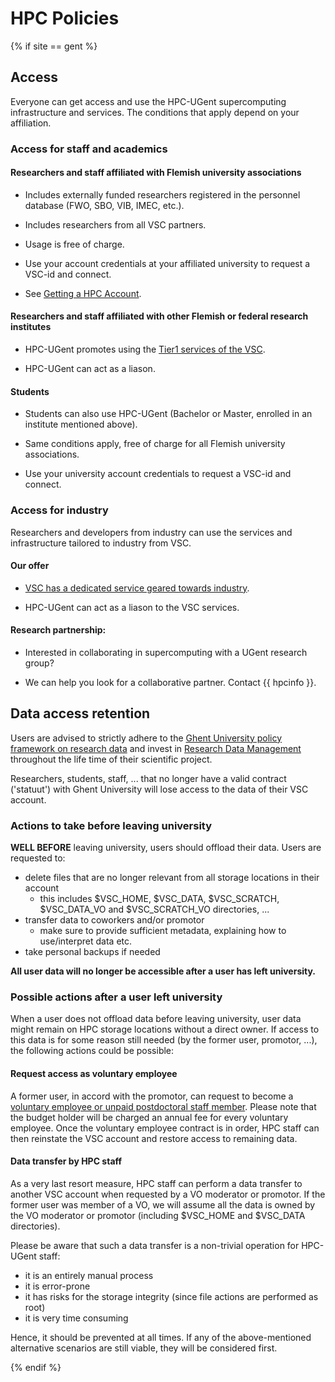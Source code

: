 # HPC Policies

{% if site == gent %}

## Access
Everyone can get access and use the HPC-UGent supercomputing infrastructure and services.
The conditions that apply depend on your affiliation.

### Access for staff and academics

#### Researchers and staff affiliated with Flemish university associations

-   Includes externally funded researchers registered in the
    personnel database (FWO, SBO, VIB, IMEC, etc.).

-   Includes researchers from all VSC partners.

-   Usage is free of charge.

-   Use your account credentials at your affiliated university
    to request a VSC-id and connect.

-   See [Getting a HPC Account](../../account).

#### Researchers and staff affiliated with other Flemish or federal research institutes

-   HPC-UGent promotes using the [Tier1 services of the VSC](https://www.vscentrum.be/compute).

-   HPC-UGent can act as a liason.

#### Students

-   Students can also use HPC-UGent (Bachelor or Master,
    enrolled in an institute mentioned above).

-   Same conditions apply, free of charge for all Flemish university associations.

-   Use your university account credentials to request a VSC-id and connect.

### Access for industry

Researchers and developers from industry can use the services and infrastructure tailored to industry from VSC.

#### Our offer

-   [VSC has a dedicated service geared towards industry](https://www.vscentrum.be/getaccess).

-   HPC-UGent can act as a liason to the VSC services.

#### Research partnership:

-   Interested in collaborating in supercomputing with a UGent research group?

-   We can help you look for a collaborative partner. Contact {{ hpcinfo }}.



## Data access retention

Users are advised to strictly adhere to the [Ghent University policy framework on research data](https://codex.ugent.be?regid=REG000092&lang=en)
and invest in [Research Data Management](https://www.ugent.be/en/research/openscience/datamanagement) throughout the life time of their scientific project.

Researchers, students, staff, ... that no longer have a valid contract ('statuut') with Ghent University will lose access to the data of their VSC account.

### Actions to take before leaving university

**WELL BEFORE** leaving university, users should offload their data.
Users are requested to:

- delete files that are no longer relevant from all storage locations in their account
    - this includes $VSC_HOME, $VSC_DATA, $VSC_SCRATCH, $VSC_DATA_VO and $VSC_SCRATCH_VO directories, ...
- transfer data to coworkers and/or promotor
    - make sure to provide sufficient metadata, explaining how to use/interpret data etc.
- take personal backups if needed

**All user data will no longer be accessible after a user has left university.**


### Possible actions after a user left university

When a user does not offload data before leaving university, user data might remain on HPC storage locations without a direct owner.
If access to this data is for some reason still needed (by the former user, promotor, ...), the following actions could be possible:

#### Request access as voluntary employee

A former user, in accord with the promotor, can request to become a [voluntary employee or unpaid postdoctoral staff member](https://ugentbe.sharepoint.com/:u:/r/sites/intranet-personeelszaken/SitePages/en/Vrijwillig-medewerker-en-postdoctoraal-onbezoldigd-medewerker.aspx).
Please note that the budget holder will be charged an annual fee for every voluntary employee.
Once the voluntary employee contract is in order, HPC staff can then reinstate the VSC account and restore access to remaining data.

#### Data transfer by HPC staff

As a very last resort measure, HPC staff can perform a data transfer to another VSC account when requested by a VO moderator or promotor.
If the former user was member of a VO, we will assume all the data is owned by the VO moderator or promotor (including $VSC_HOME and $VSC_DATA directories).

Please be aware that such a data transfer is a non-trivial operation for HPC-UGent staff:

- it is an entirely manual process
- it is error-prone
- it has risks for the storage integrity (since file actions are performed as root)
- it is very time consuming

Hence, it should be prevented at all times.
If any of the above-mentioned alternative scenarios are still viable, they will be considered first.

{% endif %}
